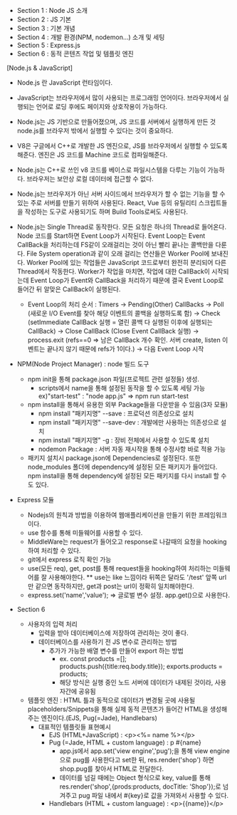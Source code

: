 - Section 1 : Node JS 소개
- Section 2 : JS 기본
- Section 3 : 기본 개념
- Section 4 : 개발 환경(NPM, nodemon...) 소개 및 세팅
- Section 5 : Express.js
- Section 6 : 동적 콘텐츠 작업 및 템플릿 엔진

[Node.js & JavaScript]
- Node.js 란 JavaScript 런타임이다.
- JavaScript는 브라우저에서 많이 사용되는 프로그래밍 언어이다.
  브라우저에서 실행되는 언어로 로딩 후에도 페이지와 상호작용이 가능하다.
- Node.js는 JS 기반으로 만들어졌으며, JS 코드를 서버에서 실행하게 만든 것
  node.js를 브라우저 밖에서 실행할 수 있다는 것이 중요하다.
- V8은 구글에서 C++로 개발한 JS 엔진으로, JS를 브라우저에서 실행할 수 있도록 해준다.
  엔진은 JS 코드를 Machine 코드로 컴파일해준다.
- Node.js는 C++로 쓰인 v8 코드를 베이스로 파일시스템을 다루는 기능이 가능하다.
  브라우저는 보안상 로컬 데이터에 접근할 수 없다.

- Node.js는 브라우저가 아닌 서버 사이드에서 브라우저가 할 수 없는 기능을 할 수 있는 
  주로 서버를 만들기 위하여 사용된다. React, Vue 등의 유틸리티 스크립트들을 작성하는 도구로 사용되기도 하며
  Build Tools로써도 사용된다.

- Node.js는 Single Thread로 동작한다. 모든 요청은 하나의 Thread로 들어온다. Node 코드를 Start하면 Event Loop가 시작된다. Event Loop는 Event CallBack을 처리하는데 FS같이 오래걸리는 것이 아닌 빨리 끝나는 콜백만을 다룬다. File System operation과 같이 오래 걸리는 연산들은 Worker Pool에 보내진다. Worker Pool에 있는 작업들은 JavaScript 코드로부터 완전히 분리되어 다른 Thread에서 작동한다. Worker가 작업을 마치면, 작업에 대한 CallBack이 시작되는데 Event Loop가 Event와 CallBack을 처리하기 때문에 결국 Event Loop로 들어간 뒤 알맞은 CallBack이 실행된다. 
  - Event Loop의 처리 순서 : Timers -> Pending(Other) CallBacks -> Poll (새로운 I/O Event를 찾아 해당 이벤트의 콜백을 실행하도록 함) -> Check (setImmediate CallBack 실행 = 열린 콜백 다 실행된 이후에 실행되는 CallBack) -> Close CallBack (Close Event CallBack 실행) -> process.exit (refs==0 => 남은 CallBack 개수 확인. 서버 create, listen 이벤트는 끝나지 않기 때문에 refs가 1이다.) -> 다음 Event Loop 시작 

- NPM(Node Project Manager) : node 빌드 도구
  - npm init을 통해 package.json 파일(프로젝트 관련 설정들) 생성.
  	- scripts에서 name을 통해 설정된 동작을 할 수 있도록 세팅 가능 ex)"start-test" : "node app.js" => npm run start-test
  - npm install을 통해서 유용한 외부 Package들을 다운받을 수 있음(3자 모듈)
    - npm install "패키지명" --save : 프로덕션 의존성으로 설치
    - npm install "패키지명" --save-dev : 개발에만 사용하는 의존성으로 설치
    - npm install "패키지명" -g : 장비 전체에서 사용할 수 있도록 설치
  	- nodemon Package : 서버 자동 재시작을 통해 수정사항 바로 적용 가능
  - 패키지 설치시 package.json에 Dependencies로 설정된다. 또한 node_modules 폴더에 dependency에 설정된 모든 패키지가 들어있다. npm install을 통해 dependency에 설정된 모든 패키지를 다시 install 할 수도 있다.

- Express 모듈
  - Nodejs의 원칙과 방법을 이용하여 웹애플리케이션을 만들기 위한 프레임워크이다.
  - use 함수를 통해 미들웨어를 사용할 수 있다.
  - MiddleWare는 request가 들어오고 response로 나갈때의 요청을 hooking하여 처리할 수 있다.
  - git에서 express 로직 확인 가능
  - use(모든 req), get, post를 통해 request들을 hooking하여 처리하는 미들웨어를 잘 사용해야한다.
  ** use는 like 느낌이라 뒤쪽은 달라도 '/test' 앞쪽 url만 같으면 동작하지만, get과 post는 url이 정확히 일치해야한다.
  - express.set('name','value'); => 글로벌 변수 설정. app.get()으로 사용한다.

- Section 6
  - 사용자의 입력 처리
    - 입력을 받아 데이터베이스에 저장하여 관리하는 것이 좋다.
    - 데이터베이스를 사용하기 전 JS 변수로 관리하는 방법
      - 추가가 가능한 배열 변수를 만들어 export 하는 방법 
        - ex. const products =[]; 
          products.push({title:req.body.title}); 
          exports.products = products;
        - 해당 방식은 실행 중인 노드 서버에 데이터가 내제된 것이라, 사용자간에 공유됨
  - 템플릿 엔진 : HTML 틀과 동적으로 데이터가 변경될 곳에 사용될 placeholders/Snippets을 통해 실제 동적 콘텐츠가 들어간 HTML을 생성해주는 엔진이다.(EJS, Pug(=Jade), Handlebars)
    - 대표적인 템플릿들 표현예시
      - EJS (HTML+JavaScript) : &#60;p>&#60;%= name %>&#60;/p> 
      - Pug (=Jade, HTML + custom language) : p #{name}
        - app.js에서 app.set('view engine','pug');을 통해 view engine으로 pug를 사용한다고 set한 뒤, res.render('shop') 하면 shop.pug를 찾아서 HTML로 전달한다.
        - 데이터를 넘길 때에는 Object 형식으로 key, value를 통해 res.render('shop',{prods:products, docTitle: 'Shop'});로 넘겨주고 pug 파일 내에서 #{key}로 값을 가져와서 사용할 수 있다.
      - Handlebars (HTML + custom language) : &#60;p>{{name}}&#60;/p>
